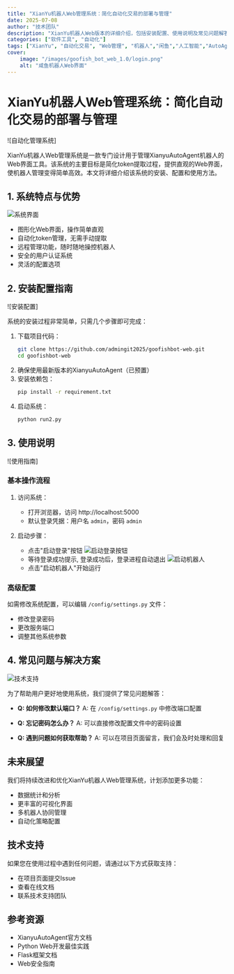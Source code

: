 ```yaml
---
title: "XianYu机器人Web管理系统：简化自动化交易的部署与管理"
date: 2025-07-08
author: "技术团队"
description: "XianYu机器人Web版本的详细介绍，包括安装配置、使用说明及常见问题解答"
categories: ["软件工具", "自动化"]
tags: ["XianYu", "自动化交易", "Web管理", "机器人","闲鱼","人工智能","AutoAgent"]
cover:
    image: "/images/goofish_bot_web_1.0/login.png"
    alt: "咸鱼机器人Web界面"
---
```


# XianYu机器人Web管理系统：简化自动化交易的部署与管理

![自动化管理系统]

XianYu机器人Web管理系统是一款专门设计用于管理XianyuAutoAgent机器人的Web界面工具。该系统的主要目标是简化token提取过程，提供直观的Web界面，使机器人管理变得简单高效。本文将详细介绍该系统的安装、配置和使用方法。

## 1. 系统特点与优势

![系统界面](/images/goofish_bot_web_1.0/login.png)

- 图形化Web界面，操作简单直观
- 自动化token管理，无需手动提取
- 远程管理功能，随时随地操控机器人
- 安全的用户认证系统
- 灵活的配置选项

## 2. 安装配置指南

![安装配置]

系统的安装过程非常简单，只需几个步骤即可完成：

1. 下载项目代码：
   ```bash
   git clone https://github.com/admingit2025/goofishbot-web.git
   cd goofishbot-web
   ```
2. 确保使用最新版本的XianyuAutoAgent（已预置）
3. 安装依赖包：
   ```bash
   pip install -r requirement.txt
   ```
4. 启动系统：
   ```bash
   python run2.py
   ```

## 3. 使用说明

![使用指南]

### 基本操作流程

1. 访问系统：
   - 打开浏览器，访问 http://localhost:5000
   - 默认登录凭据：用户名 `admin`，密码 `admin`

2. 启动步骤：
   - 点击"启动登录"按钮 ![启动登录按钮](/images/goofish_bot_web_1.0/startxy.png)
   - 等待登录成功提示, 登录成功后，登录进程自动退出
   ![启动机器人](/images/goofish_bot_web_1.0/startbot.png)
   - 点击"启动机器人"开始运行

### 高级配置

如需修改系统配置，可以编辑 `/config/settings.py` 文件：
- 修改登录密码
- 更改服务端口
- 调整其他系统参数

## 4. 常见问题与解决方案

![技术支持](/images/goofish_bot_web_1.0/index.png)

为了帮助用户更好地使用系统，我们提供了常见问题解答：

- **Q: 如何修改默认端口？**
  A: 在 `/config/settings.py` 中修改端口配置

- **Q: 忘记密码怎么办？**
  A: 可以直接修改配置文件中的密码设置

- **Q: 遇到问题如何获取帮助？**
  A: 可以在项目页面留言，我们会及时处理和回复

## 未来展望

我们将持续改进和优化XianYu机器人Web管理系统，计划添加更多功能：
- 数据统计和分析
- 更丰富的可视化界面
- 多机器人协同管理
- 自动化策略配置

## 技术支持

如果您在使用过程中遇到任何问题，请通过以下方式获取支持：
- 在项目页面提交Issue
- 查看在线文档
- 联系技术支持团队

## 参考资源
- XianyuAutoAgent官方文档
- Python Web开发最佳实践
- Flask框架文档
- Web安全指南 